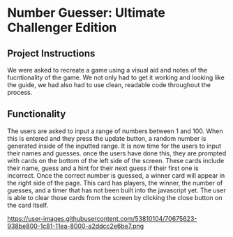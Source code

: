 # Number Guesser: Ultimate Challenger Edition
## Project Instructions
We were asked to recreate a game using a visual aid and notes of the fucntionality of the game. We not only had to get it
working and looking like the guide, we had also had to use clean, readable code throughout the process.

## Functionality
The users are asked to input a range of numbers between 1 and 100. When this is entered and they press the update button,
a random number is generated inside of the inputted range. It is now time for the users to input their names and guesses.
once the users have done this, they are prompted with cards on the bottom of the left side of the screen. These cards
include their name, guess and a hint for their next guess if their first one is incorrect. Once the correct number is
guessed, a winner card will appear in the right side of the page. This card has players, the winner, the number of
guesses, and a timer that has not been built into the javascript yet. The user is able to clear those cards from the screen
by clicking the close button on the card itself.

https://user-images.githubusercontent.com/53810104/70675623-938be800-1c81-11ea-8000-a2ddcc2e6be7.png
